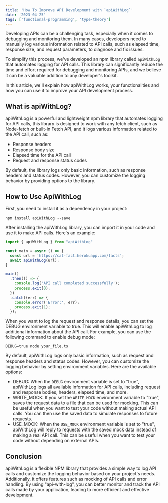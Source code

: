 ```yaml
---
title: 'How To Improve API Development with `apiWithLog`'
date: '2023-04-25'
tags: ['functional-programming', 'type-theory']
--- 
```


Developing APIs can be a challenging task, especially when it comes to debugging and monitoring them. In many cases, developers need to manually log various information related to API calls, such as elapsed time, response size, and request parameters, to diagnose and fix issues.

To simplify this process, we've developed an npm library called `apiWithLog` that automates logging for API calls. This library can significantly reduce the time and effort required for debugging and monitoring APIs, and we believe it can be a valuable addition to any developer's toolkit.

In this article, we'll explain how apiWithLog works, your functionalities and how you can use it to improve your API development process.

## What is apiWithLog?

apiWithLog is a powerful and lightweight npm library that automates logging for API calls, this library is designed to work with any fetch client, such as Node-fetch or built-in Fetch API, and it logs various information related to the API call, such as:

* Response headers
* Response body size
* Elapsed time for the API call
* Request and response status codes

By default, the library logs only basic information, such as response headers and status codes. However, you can customize the logging behavior by providing options to the library.

## How to Use ApiWithLog

First, you need to install it as a dependency in your project:

```shell
npm install apiWithLog --save
```

After installing the apiWithLog library, you can import it in your code and use it to make API calls. Here's an example:

```javascript
import { apiWithLog } from "apiWithLog"

const main = async () => {
  const url = 'https://cat-fact.herokuapp.com/facts';
  await apiWithLog(url);
}

main()
  .then(() => {
    console.log('API call completed successfully');
    process.exit(0);
  })
  .catch((err) => {
    console.error('Error:', err);
    process.exit(1);
  });
```

When you want to log the request and response details, you can set the DEBUG environment variable to true. This will enable apiWithLog to log additional information about the API call. For example, you can use the following command to enable debug mode:

```shell 
DEBUG=true node your_file.ts 
```

By default, apiWithLog logs only basic information, such as request and response headers and status codes. However, you can customize the logging behavior by setting environment variables. Here are the available options:

* DEBUG: When the `DEBUG` environment variable is set to "true", apiWithLog logs all available information for API calls, including request and response bodies, headers, elapsed time, and more.
* WRITE_MOCK: If you set the `WRITE_MOCK` environment variable to "true", saves the request data to a file that can be used for mocking. This can be useful when you want to test your code without making actual API calls. You can then use the saved data to simulate responses to future requests.
* USE_MOCK: When the `USE_MOCK` environment variable is set to "true", apiWithLog will reply to requests with the saved mock data instead of making a real API call. This can be useful when you want to test your code without depending on external APIs.

## Conclusion 

apiWithLog is a flexible NPM library that provides a simple way to log API calls and customize the logging behavior based on your project's needs. Additionally, it offers features such as mocking of API calls and error handling. By using "api-with-log", you can better monitor and track the API calls made by your application, leading to more efficient and effective development.

